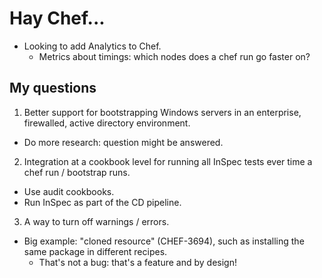 # Hay Chef...

 * Looking to add Analytics to Chef.
   - Metrics about timings: which nodes does a chef run go faster on?
   

## My questions
 1. Better support for bootstrapping Windows servers in an enterprise, firewalled, active directory environment.
   * Do more research: question might be answered.
 2. Integration at a cookbook level for running all InSpec tests ever time a chef run / bootstrap runs.
   * Use audit cookbooks.
   * Run InSpec as part of the CD pipeline.
 3. A way to turn off warnings / errors.
   * Big example: "cloned resource" (CHEF-3694), such as installing the same package in different recipes.
     - That's not a bug: that's a feature and by design!
 

